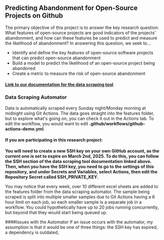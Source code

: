## Predicting Abandonment for Open-Source Projects on Github

The primary objective of this project is to answer the key research question: What features of open-source projects are good indicators of the projects’ abandonment, and how can these features be used to predict and measure the likelihood of abandonment? In answering this question, we seek to…

- Identify and define the key features of open-source software projects that can predict open-source abandonment
- Build a model to predict the likelihood of an open-source project being abandoned
- Create a metric to measure the risk of open-source abandonment

#### [Link to our documentation for the data scraping tool](https://docs.google.com/document/d/1Jjpl1xQaMB6FtYWBYjZK0QVgoFTovrYyPYvRcOOTF3k/edit?usp=sharing)


### Data Scraping Automator

Data is automatically scraped every Sunday night/Monday morning at midnight using Git Actions. The data goes straight into the features folder, but to explore what's going on, you can check it out in the Actions tab. To edit the workflow, you would want to edit **.github/workflows/github-actions-demo.yml**.

#### If you are participating in this research project: 
**You will need to create a new SSH key on your own GitHub account, as the current one is set to expire on March 2nd, 2025. To do this, you can follow the SSH section of the data scraping tool documentation linked above. Then, when you have the SSH key, you need to go to the settings of this repository, and under Secrets and Variables, select Actions, then edit the Repository Secret called SSH_PRIVATE_KEY.**

You may notice that every week, over 10 different excel sheets are added to the features folder from the data scraping automator. The sample being scraped is split into multiple smaller samples due to Git Actions having a 6 hour limit on each job, so each smaller sample is a separate job in a workflow. You could hypothetically have up to 20 jobs running concurrently, but beyond that they would start being queued up. 

####Issues with the Automator
If an issue occurs with the automator, my assumption is that it would be one of three things: the SSH key has expired, a dependency is outdated,



